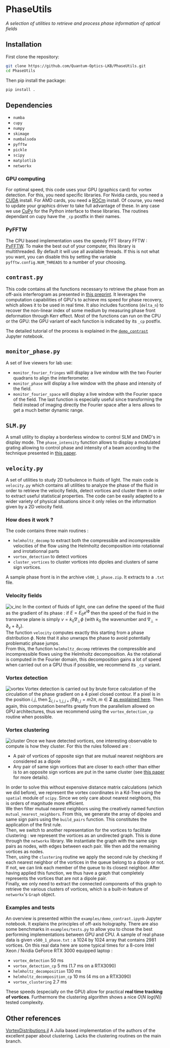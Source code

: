 # PhaseUtils
*A selection of utilities to retrieve and process phase information of optical fields*

## Installation

First clone the repository:

```bash
git clone https://github.com/Quantum-Optics-LKB/PhaseUtils.git
cd PhaseUtils
```

Then pip install the package:

```bash
pip install .
```

## Dependencies

- `numba`
- `cupy`
- `numpy`
- `skimage`
- `numbalsoda`
- `pyfftw`
- `pickle`
- `scipy`
- `matplotlib`
- `networkx`

### GPU computing

For optimal speed, this code uses your GPU (graphics card) for vortex detection. For this, you need specific libraries. For Nvidia cards, you need a [CUDA](https://developer.nvidia.com/cuda-toolkit) install. For AMD cards, you need a [ROCm](https://rocmdocs.amd.com/en/latest/) install. Of course, you need to update your graphics driver to take full advantage of these. In any case we use [CuPy](cupy.dev) for the Python interface to these libraries. The routines dependant on cupy have the `_cp` postfix in their names.


### PyFFTW

The CPU based implementation uses the speedy FFT library FFTW : [PyFFTW](https://pyfftw.readthedocs.io/en/latest/). To make the best out of your computer, this library is multithreaded. By default it will use all available threads. If this is not what you want, you can disable this by setting the variable `pyfftw.config.NUM_THREADS` to a number of your choosing.

## `contrast.py`

This code contains all the functions necessary to retrieve the phase from an off-axis interferogram as presented in [this preprint](https://arxiv.org/abs/2202.05764).
It leverages the computation capabilities of GPU's to achieve ms speed for phase recovery, which allows it to be used in real time.
It also includes fucntions (`delta_n`) to recover the non-linear index of some medium by measuring phase front deformation through Kerr effect.
Most of the functions can run on the CPU or the GPU: the GPU variant of each function is indicated by its `_cp` postfix.

The detailed tutorial of the process is explained in the [`demo_contrast`](examples/demo_contrast.ipynb) Jupyter notebook.

## `monitor_phase.py`

A set of live viewers for lab use:
- `monitor_fourier_fringes` will display a live window with the two Fourier quadrans to align the interferometer.
- `monitor_phase` will display a live window with the phase and intensity of the field.
- `monitor_fourier_space` will display a live window with the Fourier space of the field.
The last function is especially useful since transforming the field instead of imaging directly the Fourier space after a lens allows to get a much better dynamic range.

## `SLM.py`

A small utility to display a borderless window to control SLM and DMD's in display mode. 
The `phase_intensity` function allows to display a modulated grating allowing to control phase and intensity of a beam according to the technique presented in [this paper](https://opg.optica.org/abstract.cfm?URI=ao-42-11-2003).

## `velocity.py`

A set of utilities to study 2D turbulence in fluids of light. The main code is `velocity.py` which contains all utilities to analyze the phase of the fluid in order to retrieve the velocity fields, detect vortices and cluster them in order to extract useful statistical properties. The code can be easily adapted to a wider variety of physical situations since it only relies on the information given by a 2D velocity field.

### How does it work ?

The code contains three main routines : 
- `helmholtz_decomp` to extract both the compressible and incompressible velocities of the flow using the Helmholtz decomposition into rotationnal and irrotationnal parts
- `vortex_detection` to detect vortices
- `cluster_vortices` to cluster vortices into dipoles and clusters of same sign vortices.

A sample phase front is in the archive `v500_1_phase.zip`. It extracts to a `.txt` file.

### Velocity fields 

![v_inc](assets/v_inc.png)
In the context of fluids of light, one can define the speed of the fluid as the gradient of its phase : if $E = E_0 e^{i\phi}$ then the speed of the fluid in the transverse plane is simply $v =k_0 \nabla_\perp \phi$ (with $k_0$ the wavenumber and $\nabla_\perp = \partial_x+\partial_y$).\
The function `velocity` computes exactly this starting from a phase distribution $\phi$. Note that it also unwraps the phase to avoid potentially problematic phase jumps.\
From this, the function `helmholtz_decomp` retrieves the compressible and incompressible flows using the Helmholtz decomposition. As the rotational is computed in the Fourier domain, this decomposition gains a lot of speed when carried out on a GPU thus if possible, we recommend its `_cp` variant.

### Vortex detection
![vortex](assets/vortex_detection.png)
Vortex detection is carried out by brute force calculation of the circulation of the phase gradient on a 4 pixel closed contour. If a pixel is in the position $i, j$, then $\sum_{i,i+1, j, j+1}\nabla\phi_{i,j}= m2\pi,~m\in\mathbf{Z}$ [as explained here](https://www.google.com/url?sa=t&rct=j&q=&esrc=s&source=web&cd=&cad=rja&uact=8&ved=2ahUKEwjB9qyC27D6AhWKZMAKHQNuD8gQFnoECBUQAQ&url=https%3A%2F%2Fopg.optica.org%2Fabstract.cfm%3Furi%3Doe-20-5-4988&usg=AOvVaw1tuvDn9DdnRWvQxqjd1SVL). Then again, this computation benefits greatly from the parallelism allowed on GPU architectures, thus we recommend using the `vortex_detection_cp` routine when possible.

### Vortex clustering
![cluster](assets/clusters.png)
Once we have detected vortices, one interesting observable to compute is how they cluster. For this the rules followed are :
- A pair of vortices of opposite sign that are mutual nearest neighbors are considered as a dipole
- Any pair of same sign vortices that are closer to each other than either is to an opposite sign vortices are put in the same cluster 
(see [this paper](https://journals.aps.org/prl/abstract/10.1103/PhysRevLett.112.145301) for more details).

In order to solve this without expensive distance matrix calculations (which we did before), we represent the vortex coordinates in a Kd-Tree using the `spatial` module of `scipy`. Since we only care about nearest neighbors, this is orders of magnitude more efficient. \
We then filter mutual nearest neighbors using the creatively named function `mutual_nearest_neighbors`. From this, we generate the array of dipoles and same sign pairs using the `build_pairs` function. This constitutes the application of the first rule.\
Then, we switch to another representation for the vortices to facilitate clustering : we represent the vortices as an undirected graph. This is done through the `networkx` library. We instantiate the graph with the same sign pairs as nodes, with edges between each pair. We then add the remaining vortices as nodes.\
Then, using the `clustering` routine we apply the second rule by checking if each nearest neighbor of the vortices in the queue belong to a dipole or not. If not, we can link each member of the queue to its closest neighbor. After having applied this function, we thus have a graph that completely represents the vortices that are not a dipole pair.\
Finally, we only need to extract the connected components of this graph to retrieve the various clusters of vortices, which is a built-in feature of `networkx`'s `Graph` object. 

### Examples and tests

An overview is presented within the `examples/demo_contrast.ipynb` Jupyter notebook.
It explains the principles of off-axis holography.
There are also some benchmarks in `examples/tests.py` to allow you to chose the best performing implementations between GPU and CPU. A sample of real phase data is given `v500_1_phase.txt` : a 1024 by 1024 array that contains 2981 vortices. On this real data here are some typical times for a 8-core Intel Xeon / Nvidia GeForce RTX 3000 equipped laptop :
- `vortex_detection` 50 ms
- `vortex_detection_cp` 5 ms (1.7 ms on a RTX3090)
- `helmholtz_decomposition` 130 ms
- `helmholtz_decomposition_cp` 10 ms (4 ms on a RTX3090)
- `vortex_clustering` 2.7 ms

These speeds (especially on the GPU) allow for practical **real time tracking of vortices**. Furthermore the clustering algorithm shows a nice $O(N~log(N))$ tested complexity.

## Other references
[VortexDistributions.jl](https://github.com/AshtonSBradley/VortexDistributions.jl) A Julia based implementation of the authors of the excellent paper about clustering. Lacks the clustering routines on the main branch. 
